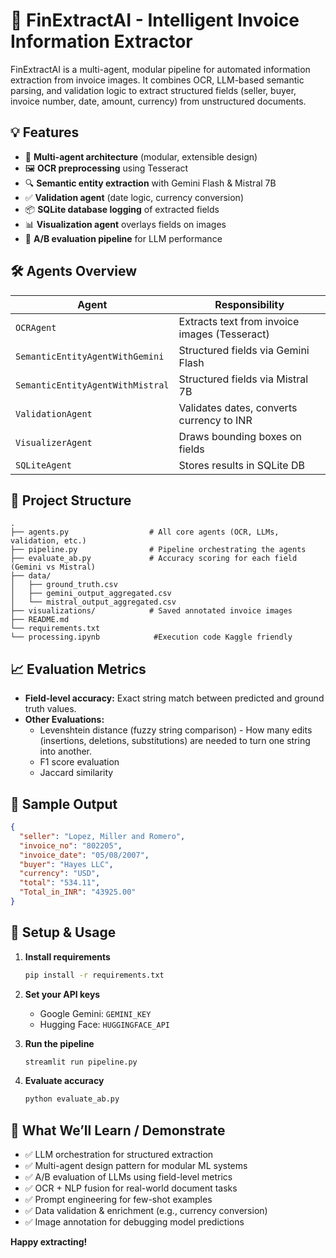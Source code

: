 # 🧾 FinExtractAI - Intelligent Invoice Information Extractor

FinExtractAI is a multi-agent, modular pipeline for automated information extraction from invoice images. It combines OCR, LLM-based semantic parsing, and validation logic to extract structured fields (seller, buyer, invoice number, date, amount, currency) from unstructured documents.


## 💡 Features

- 🧠 **Multi-agent architecture** (modular, extensible design)
- 🖼️ **OCR preprocessing** using Tesseract
- 🔍 **Semantic entity extraction** with Gemini Flash & Mistral 7B
- ✅ **Validation agent** (date logic, currency conversion)
- 📦 **SQLite database logging** of extracted fields
- 📊 **Visualization agent** overlays fields on images
- 🔁 **A/B evaluation pipeline** for LLM performance



## 🛠️ Agents Overview

| Agent                              | Responsibility                                 |
|-------------------------------------|------------------------------------------------|
| `OCRAgent`                         | Extracts text from invoice images (Tesseract)  |
| `SemanticEntityAgentWithGemini`     | Structured fields via Gemini Flash               |
| `SemanticEntityAgentWithMistral`    | Structured fields via Mistral 7B               |
| `ValidationAgent`                   | Validates dates, converts currency to INR      |
| `VisualizerAgent`                   | Draws bounding boxes on fields                 |
| `SQLiteAgent`                       | Stores results in SQLite DB                    |



## 📁 Project Structure

```
.
├── agents.py                  # All core agents (OCR, LLMs, validation, etc.)
├── pipeline.py                # Pipeline orchestrating the agents
├── evaluate_ab.py             # Accuracy scoring for each field (Gemini vs Mistral)
├── data/
│   ├── ground_truth.csv
│   ├── gemini_output_aggregated.csv
│   └── mistral_output_aggregated.csv
├── visualizations/            # Saved annotated invoice images
├── README.md
└── requirements.txt
└── processing.ipynb            #Execution code Kaggle friendly

```


## 📈 Evaluation Metrics

- **Field-level accuracy:** Exact string match between predicted and ground truth values.
- **Other Evaluations:**  
  - Levenshtein distance (fuzzy string comparison) -  How many edits (insertions, deletions, substitutions) are needed to turn one string into another.  
  - F1 score evaluation  
  - Jaccard similarity


## 🧪 Sample Output

```json
{
  "seller": "Lopez, Miller and Romero",
  "invoice_no": "802205",
  "invoice_date": "05/08/2007",
  "buyer": "Hayes LLC",
  "currency": "USD",
  "total": "534.11",
  "Total_in_INR": "43925.00"
}
```


## 🔧 Setup & Usage

1. **Install requirements**
    ```sh
    pip install -r requirements.txt
    ```

2. **Set your API keys**
    - Google Gemini: `GEMINI_KEY`
    - Hugging Face: `HUGGINGFACE_API`

3. **Run the pipeline**
    ```sh
    streamlit run pipeline.py
    ```

4. **Evaluate accuracy**
    ```sh
    python evaluate_ab.py
    ```


## 🧠 What We’ll Learn / Demonstrate

- ✅ LLM orchestration for structured extraction
- ✅ Multi-agent design pattern for modular ML systems
- ✅ A/B evaluation of LLMs using field-level metrics
- ✅ OCR + NLP fusion for real-world document tasks
- ✅ Prompt engineering for few-shot examples
- ✅ Data validation & enrichment (e.g., currency conversion)
- ✅ Image annotation for debugging model predictions


**Happy extracting!**